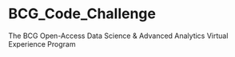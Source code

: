 # BCG_Code_Challenge
The BCG Open-Access Data Science &amp; Advanced Analytics Virtual Experience Program

